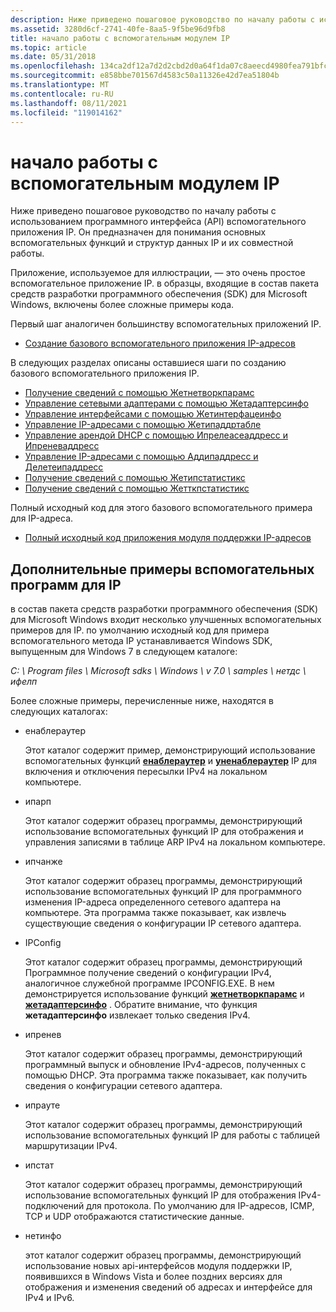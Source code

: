 ```yaml
---
description: Ниже приведено пошаговое руководство по началу работы с использованием программного интерфейса (API) вспомогательного приложения IP. Он предназначен для понимания основных вспомогательных функций и структур данных IP и их совместной работы.
ms.assetid: 3280d6cf-2741-40fe-8aa5-9f5be96d9fb8
title: начало работы с вспомогательным модулем IP
ms.topic: article
ms.date: 05/31/2018
ms.openlocfilehash: 134ca2df12a7d2d2cbd2d0a64f1da07c8aeecd4980fea791bfc19ca018cd87be
ms.sourcegitcommit: e858bbe701567d4583c50a11326e42d7ea51804b
ms.translationtype: MT
ms.contentlocale: ru-RU
ms.lasthandoff: 08/11/2021
ms.locfileid: "119014162"
---
```

# <a name="getting-started-with-ip-helper"></a>начало работы с вспомогательным модулем IP

Ниже приведено пошаговое руководство по началу работы с использованием программного интерфейса (API) вспомогательного приложения IP. Он предназначен для понимания основных вспомогательных функций и структур данных IP и их совместной работы.

Приложение, используемое для иллюстрации, — это очень простое вспомогательное приложение IP. в образцы, входящие в состав пакета средств разработки программного обеспечения (SDK) для Microsoft Windows, включены более сложные примеры кода.

Первый шаг аналогичен большинству вспомогательных приложений IP.

-   [Создание базового вспомогательного приложения IP-адресов](creating-a-basic-ip-helper-application.md)

В следующих разделах описаны оставшиеся шаги по созданию базового вспомогательного приложения IP.

-   [Получение сведений с помощью Жетнетворкпарамс](retrieving-information-using-getnetworkparams.md)
-   [Управление сетевыми адаптерами с помощью Жетадаптерсинфо](managing-network-adapters-using-getadaptersinfo.md)
-   [Управление интерфейсами с помощью Жетинтерфацеинфо](managing-interfaces-using-getinterfaceinfo.md)
-   [Управление IP-адресами с помощью Жетипаддртабле](managing-ip-addresses-using-getipaddrtable.md)
-   [Управление арендой DHCP с помощью Ипрелеасеаддресс и Ипреневаддресс](managing-dhcp-leases-using-ipreleaseaddress-and-iprenewaddress.md)
-   [Управление IP-адресами с помощью Аддипаддресс и Делетеипаддресс](managing-ip-addresses-using-addipaddress-and-deleteipaddress.md)
-   [Получение сведений с помощью Жетипстатистикс](retrieving-information-using-getipstatistics.md)
-   [Получение сведений с помощью Жетткпстатистикс](retrieving-information-using-gettcpstatistics.md)

Полный исходный код для этого базового вспомогательного примера для IP-адреса.

-   [Полный исходный код приложения модуля поддержки IP-адресов](complete-ip-helper-application-source-code.md)

## <a name="advanced-ip-helper-samples"></a>Дополнительные примеры вспомогательных программ для IP

в состав пакета средств разработки программного обеспечения (SDK) для Microsoft Windows входит несколько улучшенных вспомогательных примеров для IP. по умолчанию исходный код для примера вспомогательного метода IP устанавливается Windows SDK, выпущенным для Windows 7 в следующем каталоге:

*C: \\ Program files \\ Microsoft sdks \\ Windows \\ v 7.0 \\ samples \\ нетдс \\ ифелп*

Более сложные примеры, перечисленные ниже, находятся в следующих каталогах:

-   енаблераутер

    Этот каталог содержит пример, демонстрирующий использование вспомогательных функций [**енаблераутер**](/windows/desktop/api/Iphlpapi/nf-iphlpapi-enablerouter) и [**уненаблераутер**](/windows/desktop/api/Iphlpapi/nf-iphlpapi-unenablerouter) IP для включения и отключения пересылки IPv4 на локальном компьютере.

-   ипарп

    Этот каталог содержит образец программы, демонстрирующий использование вспомогательных функций IP для отображения и управления записями в таблице ARP IPv4 на локальном компьютере.

-   ипчанже

    Этот каталог содержит образец программы, демонстрирующий использование вспомогательных функций IP для программного изменения IP-адреса определенного сетевого адаптера на компьютере. Эта программа также показывает, как извлечь существующие сведения о конфигурации IP сетевого адаптера.

-   IPConfig

    Этот каталог содержит образец программы, демонстрирующий Программное получение сведений о конфигурации IPv4, аналогичное служебной программе IPCONFIG.EXE. В нем демонстрируется использование функций [**жетнетворкпарамс**](/windows/desktop/api/Iphlpapi/nf-iphlpapi-getnetworkparams) и [**жетадаптерсинфо**](/windows/desktop/api/Iphlpapi/nf-iphlpapi-getadaptersinfo) . Обратите внимание, что функция **жетадаптерсинфо** извлекает только сведения IPv4.

-   ипренев

    Этот каталог содержит образец программы, демонстрирующий программный выпуск и обновление IPv4-адресов, полученных с помощью DHCP. Эта программа также показывает, как получить сведения о конфигурации сетевого адаптера.

-   ипрауте

    Этот каталог содержит образец программы, демонстрирующий использование вспомогательных функций IP для работы с таблицей маршрутизации IPv4.

-   ипстат

    Этот каталог содержит образец программы, демонстрирующий использование вспомогательных функций IP для отображения IPv4-подключений для протокола. По умолчанию для IP-адресов, ICMP, TCP и UDP отображаются статистические данные.

-   нетинфо

    этот каталог содержит образец программы, демонстрирующий использование новых api-интерфейсов модуля поддержки IP, появившихся в Windows Vista и более поздних версиях для отображения и изменения сведений об адресах и интерфейсе для IPv4 и IPv6.

 

 



